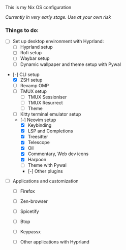 This is my Nix OS configuration

_Currently in very early stage. Use at your own risk_

### Things to do:

- [ ] Set up desktop environment with Hyprland:
    - [ ] Hyprland setup
    - [ ] Rofi setup
    - [ ] Waybar setup
    - [ ] Dynamic wallpaper and theme setup with Pywal
- [-] CLI setup
    - [x] ZSH setup
    - [ ] Revamp OMP
    - [ ] TMUX setup
        - [ ] TMUX Sessioniser
        - [ ] TMUX Resurrect
        - [ ] Theme
    - [ ] Kitty terminal emulator setup
    - [-] Neovim setup
        - [x] Keybinding
        - [x] LSP and Completions
        - [x] Treesitter
        - [x] Telescope
        - [x] Oil
        - [x] Commentary, Web dev icons
        - [x] Harpoon
        - [ ] Theme with Pywal
        - [-] Other plugins
- [ ] Applications and customization
    - [ ] Firefox
    - [ ] Zen-browser
    - [ ] Spicetify
    - [ ] Btop
    - [ ] Keypassx
    - [ ] Other applications with Hyprland

